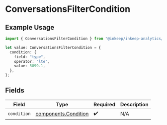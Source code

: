 # ConversationsFilterCondition

## Example Usage

```typescript
import { ConversationsFilterCondition } from "@inkeep/inkeep-analytics/models/components";

let value: ConversationsFilterCondition = {
  condition: {
    field: "type",
    operator: "lte",
    value: 5899.1,
  },
};
```

## Fields

| Field                                                        | Type                                                         | Required                                                     | Description                                                  |
| ------------------------------------------------------------ | ------------------------------------------------------------ | ------------------------------------------------------------ | ------------------------------------------------------------ |
| `condition`                                                  | [components.Condition](../../models/components/condition.md) | :heavy_check_mark:                                           | N/A                                                          |